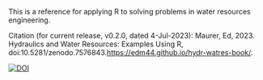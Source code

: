 This is a reference for applying R to solving problems in water resources engineering. 

Citation (for current release, v0.2.0, dated 4-Jul-2023): 
Maurer, Ed, 2023. Hydraulics and Water Resources: Examples Using R, doi:10.5281/zenodo.7576843.<https://edm44.github.io/hydr-watres-book/>.


[![DOI](https://zenodo.org/badge/549892820.svg)](https://zenodo.org/badge/latestdoi/549892820)

